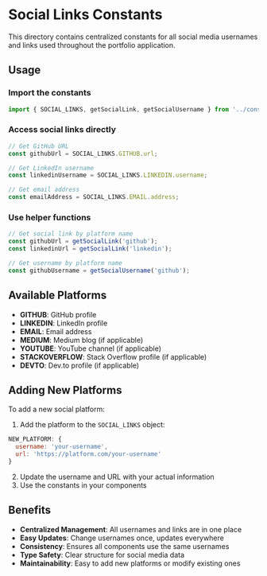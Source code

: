 # Social Links Constants

This directory contains centralized constants for all social media usernames and links used throughout the portfolio application.

## Usage

### Import the constants

```javascript
import { SOCIAL_LINKS, getSocialLink, getSocialUsername } from '../constants/socialLinks';
```

### Access social links directly

```javascript
// Get GitHub URL
const githubUrl = SOCIAL_LINKS.GITHUB.url;

// Get LinkedIn username
const linkedinUsername = SOCIAL_LINKS.LINKEDIN.username;

// Get email address
const emailAddress = SOCIAL_LINKS.EMAIL.address;
```

### Use helper functions

```javascript
// Get social link by platform name
const githubUrl = getSocialLink('github');
const linkedinUrl = getSocialLink('linkedin');

// Get username by platform name
const githubUsername = getSocialUsername('github');
```

## Available Platforms

- **GITHUB**: GitHub profile
- **LINKEDIN**: LinkedIn profile
- **EMAIL**: Email address
- **MEDIUM**: Medium blog (if applicable)
- **YOUTUBE**: YouTube channel (if applicable)
- **STACKOVERFLOW**: Stack Overflow profile (if applicable)
- **DEVTO**: Dev.to profile (if applicable)

## Adding New Platforms

To add a new social platform:

1. Add the platform to the `SOCIAL_LINKS` object:

```javascript
NEW_PLATFORM: {
  username: 'your-username',
  url: 'https://platform.com/your-username'
}
```

2. Update the username and URL with your actual information
3. Use the constants in your components

## Benefits

- **Centralized Management**: All usernames and links are in one place
- **Easy Updates**: Change usernames once, updates everywhere
- **Consistency**: Ensures all components use the same usernames
- **Type Safety**: Clear structure for social media data
- **Maintainability**: Easy to add new platforms or modify existing ones
